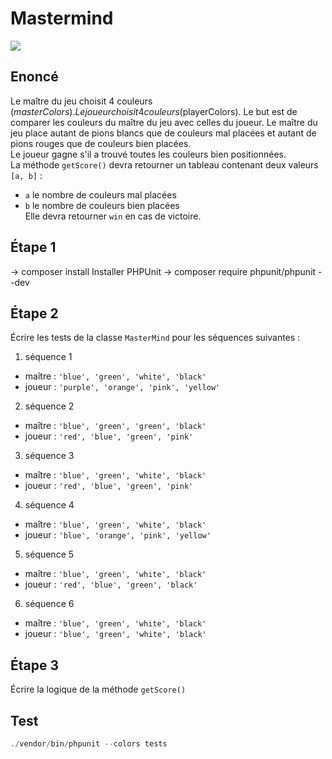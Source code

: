 # Mastermind

![](Mastermind.jpg)

## Enoncé

Le maître du jeu choisit 4 couleurs ($masterColors).
Le joueur choisit 4 couleurs ($playerColors).
Le but est de comparer les couleurs du maître du jeu avec celles du joueur.
Le maître du jeu place autant de pions blancs que de couleurs mal placées et autant de pions rouges que de couleurs bien placées.  
Le joueur gagne s'il a trouvé toutes les couleurs bien positionnées.  
La méthode `getScore()` devra retourner un tableau contenant deux valeurs `[a, b]` :

- `a` le nombre de couleurs mal placées
- `b` le nombre de couleurs bien placées  
  Elle devra retourner `win` en cas de victoire.

## Étape 1

-> composer install
Installer PHPUnit
-> composer require phpunit/phpunit --dev

## Étape 2

Écrire les tests de la classe `MasterMind` pour les séquences suivantes :

1. séquence 1

- maître : `'blue', 'green', 'white', 'black'`
- joueur : `'purple', 'orange', 'pink', 'yellow'`

2. séquence 2

- maître : `'blue', 'green', 'green', 'black'`
- joueur : `'red', 'blue', 'green', 'pink'`

3. séquence 3

- maître : `'blue', 'green', 'white', 'black'`
- joueur : `'red', 'blue', 'green', 'pink'`

4. séquence 4

- maître : `'blue', 'green', 'white', 'black'`
- joueur : `'blue', 'orange', 'pink', 'yellow'`

5. séquence 5

- maître : `'blue', 'green', 'white', 'black'`
- joueur : `'red', 'blue', 'green', 'black'`

6. séquence 6

- maître : `'blue', 'green', 'white', 'black'`
- joueur : `'blue', 'green', 'white', 'black'`

## Étape 3

Écrire la logique de la méthode `getScore()`

## Test

```php
./vendor/bin/phpunit --colors tests
```
